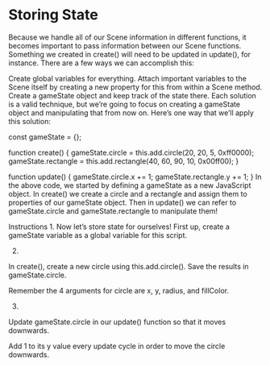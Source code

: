 # Storing State
Because we handle all of our Scene information in different functions, it becomes important to pass information between our Scene functions. Something we created in create() will need to be updated in update(), for instance. There are a few ways we can accomplish this:

Create global variables for everything.
Attach important variables to the Scene itself by creating a new property for this from within a Scene method.
Create a gameState object and keep track of the state there.
Each solution is a valid technique, but we’re going to focus on creating a gameState object and manipulating that from now on. Here’s one way that we’ll apply this solution:

const gameState = {};

function create() {
  gameState.circle = this.add.circle(20, 20, 5, 0xff0000);
  gameState.rectangle = this.add.rectangle(40, 60, 90, 10, 0x00ff00);
}

function update() {
  gameState.circle.x += 1;
  gameState.rectangle.y += 1;
}
In the above code, we started by defining a gameState as a new JavaScript object. In create() we create a circle and a rectangle and assign them to properties of our gameState object. Then in update() we can refer to gameState.circle and gameState.rectangle to manipulate them!

Instructions
1.
Now let’s store state for ourselves! First up, create a gameState variable as a global variable for this script.

2.
In create(), create a new circle using this.add.circle(). Save the results in gameState.circle.

Remember the 4 arguments for circle are x, y, radius, and fillColor.

3.
Update gameState.circle in our update() function so that it moves downwards.

Add 1 to its y value every update cycle in order to move the circle downwards.

